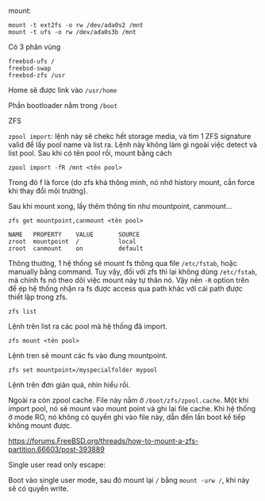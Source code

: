 mount:

    mount -t ext2fs -o rw /dev/ada0s2 /mnt
    mount -t ufs -o rw /dev/ada0s3b /mnt

Có 3 phân vùng

    freebsd-ufs /
    freebsd-swap
    freebsd-zfs /usr

Home sẽ được link vào `/usr/home`

Phần bootloader nằm trong `/boot`

ZFS

`zpool import`: lệnh này sẽ chekc hết storage media, và tìm 1 ZFS signature valid để lấy pool name và list ra. Lệnh này không làm gì ngoài việc detect và list pool.
Sau khi có tên pool rồi, mount bằng cách

    zpool import -fR /mnt <tên pool>

Trong đó f là force (do zfs khá thông minh, nó nhớ history mount, cần force khi thay đổi môi trường).

Sau khi mount xong, lấy thêm thông tin như mountpoint, canmount...

    zfs get mountpoint,canmount <tên pool>

    NAME   PROPERTY    VALUE       SOURCE
    zroot  mountpoint  /           local
    zroot  canmount    on          default

Thông thường, 1 hệ thống sẽ mount fs thông qua file `/etc/fstab`, hoặc manually bằng command. Tuy vậy, đối với zfs thì lại không dùng `/etc/fstab`, mà chính fs nó theo dõi việc mount này tự thân nó. Vậy nên `-R` option trên để ép hệ thống nhận ra fs được access qua path khác với cái path được thiết lập trong zfs.

    zfs list

Lệnh trên list ra các pool mà hệ thống đã import.

    zfs mount <tên pool>

Lệnh tren sẽ mount các fs vào đung mountpoint.

    zfs set mountpoint=/myspecialfolder mypool

Lệnh trên đơn giản quá, nhìn hiểu rồi.

Ngoài ra còn zpool cache. File này nằm ở `/boot/zfs/zpool.cache`. Một khi import pool, nó sẽ mount vào mount point và ghi lại file cache. Khi hệ thống ở mode RO, nó không có quyền ghi vào file này, dẫn đến lần boot kế tiếp không mount được.

https://forums.FreeBSD.org/threads/how-to-mount-a-zfs-partition.66603/post-393889

Single user read only escape:

Boot vào single user mode, sau đó mount lại `/` bằng `mount -urw /`, khi này sẽ có quyền write.
